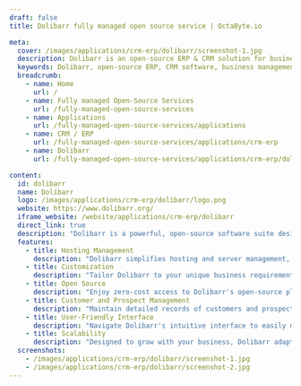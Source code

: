 ```yaml
---
draft: false
title: Dolibarr fully managed open source service | OctaByte.io

meta:
  cover: /images/applications/crm-erp/dolibarr/screenshot-1.jpg
  description: Dolibarr is an open-source ERP & CRM solution for businesses of all sizes, offering customizable features for seamless operations in marketing, sales, HR, and more.
  keywords: Dolibarr, open-source ERP, CRM software, business management software, customizable ERP, free ERP, small business tools, PHP software suite, customer management, prospect tracking
  breadcrumb:
    - name: Home
      url: /
    - name: Fully managed Open-Source Services
      url: /fully-managed-open-source-services
    - name: Applications
      url: /fully-managed-open-source-services/applications
    - name: CRM / ERP
      url: /fully-managed-open-source-services/applications/crm-erp
    - name: Dolibarr
      url: /fully-managed-open-source-services/applications/crm-erp/dolibarr

content:
  id: dolibarr
  name: Dolibarr
  logo: /images/applications/crm-erp/dolibarr/logo.png
  website: https://www.dolibarr.org/
  iframe_website: /website/applications/crm-erp/dolibarr
  direct_link: true
  description: "Dolibarr is a powerful, open-source software suite designed to simplify and enhance business management for companies of all sizes, as well as for freelancers and foundations. Written in PHP with optional JavaScript enhancements, Dolibarr offers unparalleled flexibility, scalability, and cost-effectiveness. From managing hosting and server needs to enabling full customization across marketing, sales, HR, accounting, logistics, and more, Dolibarr is tailored to meet your unique business requirements. As a free and open-source solution, it provides a zero-cost entry point, empowering a global community of developers, testers, and businesses to collaborate, innovate, and evolve. With Dolibarr, you can easily maintain customer and prospect details, track opportunities, and take control of your business operations—all within a user-friendly interface."
  features:
    - title: Hosting Management
      description: "Dolibarr simplifies hosting and server management, ensuring reliable performance for your business needs."
    - title: Customization
      description: "Tailor Dolibarr to your unique business requirements by enabling features across marketing, sales, HR, accounting, logistics, invoicing, and more."
    - title: Open Source
      description: "Enjoy zero-cost access to Dolibarr's open-source platform, supported by a vibrant community of developers, testers, and users worldwide."
    - title: Customer and Prospect Management
      description: "Maintain detailed records of customers and prospects, including alternative contacts, statuses, and potential opportunities, all in one place."
    - title: User-Friendly Interface
      description: "Navigate Dolibarr's intuitive interface to easily manage business operations without technical expertise."
    - title: Scalability
      description: "Designed to grow with your business, Dolibarr adapts seamlessly to the evolving needs of small, medium, and large enterprises."
  screenshots:
    - /images/applications/crm-erp/dolibarr/screenshot-1.jpg
    - /images/applications/crm-erp/dolibarr/screenshot-2.jpg
---
```


